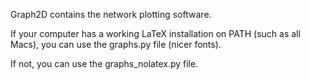 Graph2D contains the network plotting software.

If your computer has a working LaTeX installation on PATH (such as all Macs), you can use the graphs.py file (nicer fonts).

If not, you can use the graphs_nolatex.py file.
